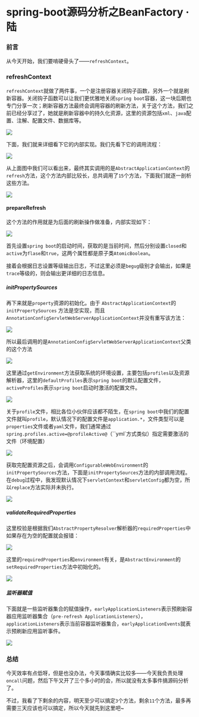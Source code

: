 # spring-boot源码分析之BeanFactory · 陆

### 前言

从今天开始，我们要啃硬骨头了——`refreshContext`。

### refreshContext

`refreshContext`就做了两件事，一个是注册容器关闭钩子函数，另外一个就是刷新容器。关闭钩子函数可以让我们更优雅地关闭`spring boot`容器，这一块后期也专门分享一次；刷新容器方法最终会调用容器的刷新方法，关于这个方法，我们之前已经分享过了，她就是刷新容器中的持久化资源，这里的资源包括`xml`、`java`配置、注解、配置文件、数据库等。

![](https://gitee.com/sysker/picBed/raw/master/20210909081203.png)

下面，我们就来详细看下它的内部实现。我们先看下它的调用流程：

![](https://gitee.com/sysker/picBed/raw/master/20210909082926.png)

从上面图中我们可以看出来，最终其实调用的是`AbstractApplicationContext`的`refresh`方法，这个方法内部比较长，总共调用了`15`个方法，下面我们就逐一剖析这些方法。

![](https://gitee.com/sysker/picBed/raw/master/refresh.png)

#### prepareRefresh

这个方法的作用就是为后面的刷新操作做准备，内部实现如下：

![](https://gitee.com/sysker/picBed/raw/master/prepareRefresh.png)

首先设置`spring boot`的启动时间，获取的是当前时间，然后分别设置`closed`和`active`为`flase`和`true`，这两个属性都是原子类`AtomicBoolean`。

接着会根据日志设置等级输出日志，不过这里必须是`begug`级别才会输出，如果是`trace`等级的，则会输出更详细的日志信息。

##### initPropertySources

再下来就是`property`资源的初始化。由于 `AbstractApplicationContext`的`initPropertySources` 方法是空实现，而且`AnnotationConfigServletWebServerApplicationContext`并没有重写该方法：

![](https://gitee.com/sysker/picBed/raw/master/20210909085724.png)

所以最后调用的是`AnnotationConfigServletWebServerApplicationContext`父类的这个方法

![](https://gitee.com/sysker/picBed/raw/master/20210909085855.png)

这里通过`getEnvironment`方法获取系统的环境设置，主要包括`profiles`以及资源解析器，这里的`defaultProfiles`表示`spring boot`的默认配置文件，`activeProfiles`表示`spring boot`启动时激活的配置文件。

![](https://gitee.com/sysker/picBed/raw/master/images/20210909131025.png)

关于`profile`文件，相比各位小伙伴应该都不陌生，在`spring boot`中我们的配置文件就叫`profile`，默认情况下的配置文件是`application.*`，文件类型可以是`properties`文件或者`yaml`文件，我们通常通过`spring.profiles.active=@profileActive@`（``yml`方式类似）指定需要激活的文件（环境配置）

![](https://gitee.com/sysker/picBed/raw/master/images/20210909132234.png)

获取完配置资源之后，会调用`ConfigurableWebEnvironment`的`initPropertySources`方法，下面是`initPropertySources`方法的内部调用流程。在`debug`过程中，我发现默认情况下`servletContext`和`servletConfig`都为空，所以`replace`方法实际并未执行。

![](https://gitee.com/sysker/picBed/raw/master/images/20210909133426.png)

##### validateRequiredProperties

这里校验是根据我们`AbstractPropertyResolver`解析器的`requiredProperties`中如果存在为空的配置就会报错：

![](https://gitee.com/sysker/picBed/raw/master/images/20210909202806.png)

这里的`requiredProperties`和`environment`有关，是`AbstractEnvironment`的`setRequiredProperties`方法中初始化的。

![](https://gitee.com/sysker/picBed/raw/master/images/20210909204118.png)

##### 监听器赋值

下面就是一些监听器集合的赋值操作，`earlyApplicationListeners`表示预刷新容器应用监听器集合（`pre-refresh ApplicationListeners`），`applicationListeners`表示当前容器监听器集合，`earlyApplicationEvents`就表示预刷新应用监听事件。

![](https://gitee.com/sysker/picBed/raw/master/images/20210909204652.png)



### 总结

今天效率有点低呀，但是也没办法，今天事情确实比较多——今天我负责处理`oncall`问题，然后下午又开了三个多小时的会，所以就没有太多事件搞源码分析了。

不过，我看了下剩余的内容，明天至少可以搞定`3`个方法，剩余`11`个方法，最多再需要三天应该也可以搞定，所以今天就先到这里吧~
